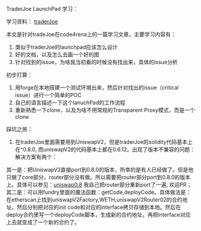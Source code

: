 TraderJoe LaunchPad 学习：

学习资料：
[traderJoe](https://code4rena.com/reports/2022-01-trader-joe/)

本文是针对tradeJoe在code4rena上的一篇学习文章，主要学习内容有：

1. 类似于traderJoe的launchpad应该怎么设计
2. 好的文档，以及怎么去画一个好的图
3. 针对找到的issue，为啥我当初看的时候没有找出来，具体的issue分析

初步打算：

1. 用forge在本地搭建一个测试环境出来，然后针对找出的issue（critical issue）进行一个简单的POC
2. 自己的语言描述一下这个lanuchPad的工作流程
3. 重新熟悉一下clone，以及为啥不用常规的Transparent Proxy模式，而是一个clone

踩坑之旅：

1. 在traderJoe里面需要用到UniswapV2，但是traderJoe的solidity代码基本上在^0.8.0, 而uniswapV2的代码基本上都在0.6.12。出现了版本不兼容的问题：
   解决方案有两个：

其一是：把UniswapV2直接port到0.8.0的版本，所幸的是有人已经做了。但是他只做了core部分，router部分没有做。所以需要把router部分port到0.8.0的版本上。具体可以参见：[uniswap0.8](https://github.com/bixia/uniswapv2-solc0.8) 我自己把router部分重新port了一遍, 欢迎PR；
其二是：可以用fundry里面的魔法函数：getCode,deployCode。具体做法是：在etherscan上找到uniswapV2Factory,WETH,uniswapV2Router02的合约地址，然后分别把对应的init code和对应的interface拷贝存储到本地。然后在deploy合约里写一个deployCode脚本，生成新的合约地址，再把interface对应上去就变成了一个新的合约了。
